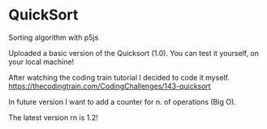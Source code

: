 # QuickSort
Sorting algorithm with p5js

Uploaded a basic version of the Quicksort (1.0). You can test it yourself, on your local machine!

After watching the coding train tutorial I decided to code it myself. 
https://thecodingtrain.com/CodingChallenges/143-quicksort

In future version I want to add a counter for n. of operations (Big O).

The latest version rn is 1.2!

